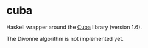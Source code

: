 # cuba

Haskell wrapper around the [Cuba](http://www.feynarts.de/cuba/) library (version 1.6).

The Divonne algorithm is not implemented yet.
